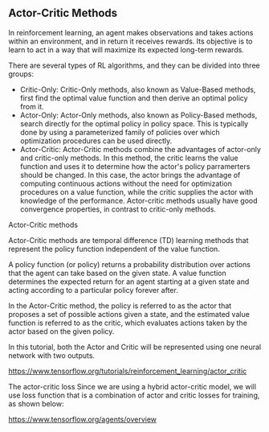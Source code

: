 

<!--
 * @version:
 * @Author:  StevenJokess https://github.com/StevenJokess
 * @Date: 2020-11-07 20:06:23
 * @LastEditors:  StevenJokess https://github.com/StevenJokess
 * @LastEditTime: 2020-12-08 17:15:11
 * @Description:
 * @TODO::
 * @Reference:
-->

## Actor-Critic Methods

In reinforcement learning, an agent makes observations and takes actions within an environment, and in return it receives rewards. Its objective is to learn to act in a way that will maximize its expected long-term rewards.

There are several types of RL algorithms, and they can be divided into three groups:

- Critic-Only: Critic-Only methods, also known as Value-Based methods, first find the optimal value function and then derive an optimal policy from it.
- Actor-Only: Actor-Only methods, also known as Policy-Based methods, search directly for the optimal policy in policy space. This is typically done by using a parameterized family of policies over which optimization procedures can be used directly.
- Actor-Critic: Actor-Critic methods combine the advantages of actor-only and critic-only methods. In this method, the critic learns the value function and uses it to determine how the actor's policy parramerters should be changed. In this case, the actor brings the advantage of computing continuous actions without the need for optimization procedures on a value function, while the critic supplies the actor with knowledge of the performance. Actor-critic methods usually have good convergence properties, in contrast to critic-only methods.

Actor-Critic methods

Actor-Critic methods are temporal difference (TD) learning methods that represent the policy function independent of the value function.

A policy function (or policy) returns a probability distribution over actions that the agent can take based on the given state. A value function determines the expected return for an agent starting at a given state and acting according to a particular policy forever after.

In the Actor-Critic method, the policy is referred to as the actor that proposes a set of possible actions given a state, and the estimated value function is referred to as the critic, which evaluates actions taken by the actor based on the given policy.

In this tutorial, both the Actor and Critic will be represented using one neural network with two outputs.

https://www.tensorflow.org/tutorials/reinforcement_learning/actor_critic

The actor-critic loss
Since we are using a hybrid actor-critic model, we will use loss function that is a combination of actor and critic losses for training, as shown below:


https://www.tensorflow.org/agents/overview


[1]: https://github.com/pytorch/examples/blob/master/reinforcement_learning/actor_critic.py
[2]: https://github.com/udacity/deep-reinforcement-learning/blob/master/finance/DRL.ipynb
